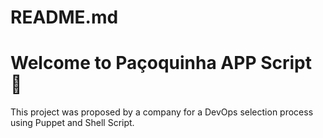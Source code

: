 # README.md

# Welcome to Paçoquinha APP Script 🚀

This project was proposed by a company for a DevOps selection process using Puppet and Shell Script.